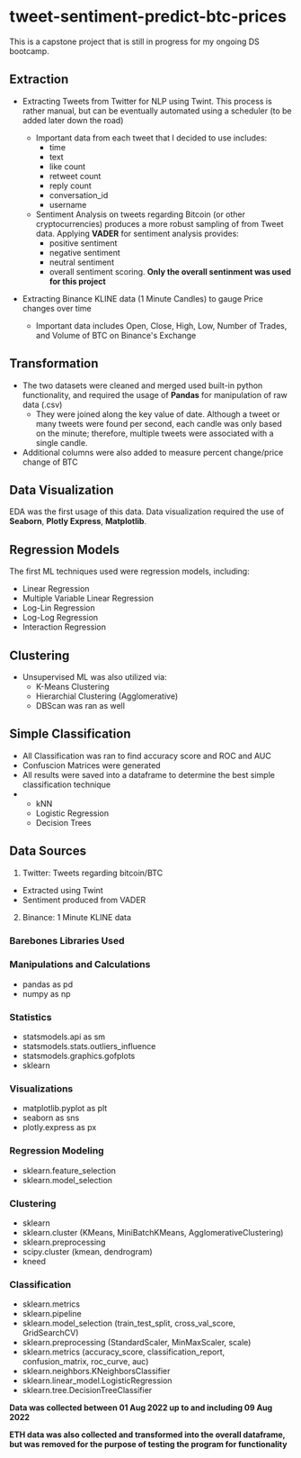 # tweet-sentiment-predict-btc-prices

This is a capstone project that is still in progress for my ongoing DS bootcamp.

## Extraction 

- Extracting Tweets from Twitter for NLP using Twint. This process is rather manual, but can be eventually automated using a scheduler (to be added later down the road)
  - Important data from each tweet that I decided to use includes: 
    - time 
    - text 
    - like count 
    - retweet count 
    - reply count
    - conversation_id
    - username
  - Sentiment Analysis on tweets regarding Bitcoin (or other cryptocurrencies) produces a more robust sampling of from Tweet data. Applying **VADER** for sentiment analysis provides: 
    - positive sentiment
    - negative sentiment
    - neutral sentiment
    - overall sentiment scoring. **Only the overall sentinment was used for this project**
    
    
- Extracting Binance KLINE data (1 Minute Candles) to gauge Price changes over time
  - Important data includes Open, Close, High, Low, Number of Trades, and Volume of BTC on Binance's Exchange
  
 ## Transformation
- The two datasets were cleaned and merged used built-in python functionality, and required the usage of **Pandas** for manipulation of raw data (.csv)
  - They were joined along the key value of date. Although a tweet or many tweets were found per second, each candle was only based on the minute; therefore, multiple tweets were associated with a single candle.
- Additional columns were also added to measure percent change/price change of BTC


## Data Visualization

EDA was the first usage of this data. Data visualization required the use of **Seaborn**, **Plotly Express**, **Matplotlib**.

## Regression Models

The first ML techniques used were regression models, including:
  
  - Linear Regression
  - Multiple Variable Linear Regression
  - Log-Lin Regression
  - Log-Log Regression
  - Interaction Regression
  
## Clustering

  - Unsupervised ML was also utilized via: 
    - K-Means Clustering 
    - Hierarchial Clustering (Agglomerative)
    - DBScan was ran as well

## Simple Classification

- All Classification was ran to find accuracy score and ROC and AUC
- Confuscion Matrices were generated
- All results were saved into a dataframe to determine the best simple classification technique
- 
  - kNN
  - Logistic Regression
  - Decision Trees


## Data Sources
1. Twitter: Tweets regarding bitcoin/BTC
  - Extracted using Twint
  - Sentiment produced from VADER 
2. Binance: 1 Minute KLINE data

### Barebones Libraries Used

### Manipulations and Calculations
- pandas as pd
- numpy as np

### Statistics
- statsmodels.api as sm
- statsmodels.stats.outliers_influence 
- statsmodels.graphics.gofplots
- sklearn

### Visualizations
- matplotlib.pyplot as plt
- seaborn as sns
- plotly.express as px

### Regression Modeling
- sklearn.feature_selection
- sklearn.model_selection 


### Clustering 
- sklearn 
- sklearn.cluster (KMeans, MiniBatchKMeans, AgglomerativeClustering)
- sklearn.preprocessing
- scipy.cluster (kmean, dendrogram)
- kneed

### Classification
- sklearn.metrics
- sklearn.pipeline
- sklearn.model_selection (train_test_split, cross_val_score, GridSearchCV)
- sklearn.preprocessing  (StandardScaler, MinMaxScaler, scale)
- sklearn.metrics (accuracy_score, classification_report, confusion_matrix, roc_curve, auc)
- sklearn.neighbors.KNeighborsClassifier
- sklearn.linear_model.LogisticRegression
- sklearn.tree.DecisionTreeClassifier

**Data was collected between 01 Aug 2022 up to and including 09 Aug 2022**

**ETH data was also collected and transformed into the overall dataframe, but was removed for the purpose of testing the program for functionality**
